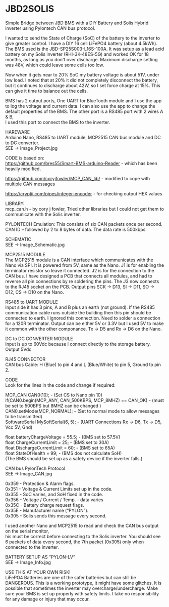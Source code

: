 # JBD2SOLIS
Simple Bridge between JBD BMS with a DIY Battery and Solis Hybrid inverter using Pylontech CAN bus protocol.

I wanted to send the State of Charge (SoC) of the battery to the inverter 
to give greater control. I have a DIY 16 cell LiFePO4 battery (about 4.5kWh).
The BMS used is the JBD-SP25S003-L16S-100A. It was setup as a lead acid battery on my Solis inverter 
(RHI-3K-48ES-5G) and worked OK for 18 months, as long as you don't over discharge. Maximum discharge setting was 48V, which could leave some cells too low. 

Now when it gets near to 20% SoC my battery voltage is about 51V, under low load. I noted that at 20% it did not completely disconnect the battery, but it continues to discharge about 42W, so I set force charge at 15%. This can give it time to balance out the cells.

BMS has 2 output ports, One UART for BlueTooth module and I use the app to log the voltage and current data. 
I can also use the app to change the default properties of the BMS. 
The other port is a RS485 port with 2 wires A & B,           
I used this port to connect the BMS to the inverter.

HAREWARE                                                                                         
Arduino Nano, RS485 to UART module, MCP2515 CAN bus module and DC to DC converter.           
SEE -> Image_Project.jpg                                 

CODE is based on:  
https://github.com/bres55/Smart-BMS-arduino-Reader - which has been heavily modified.

https://github.com/coryjfowler/MCP_CAN_lib/ - modified to cope with multiple CAN messages 

https://cryptii.com/pipes/integer-encoder - for checking output HEX values 

LIBRARY:                                                                                  
mcp_can.h  - by cory j fowler,  Tried other libraries but I could not get them to communicate with the Solis inverter.

PYLONTECH Emulation: This consists of six CAN packets once per second. CAN ID – followed by 2 to 8 bytes of data. 
The data rate is 500kbps.                                               

SCHEMATIC                                     
SEE -> Image_Schematic.jpg

MCP2515 MODULE                                                                                            
The MCP2515 module is a CAN interface which communicates with the Nano via SPI. It is powered from 5V, same as the Nano.  J1 is for enabling the terminator resistor so  leave it connected. J2 is for the connection to the CAN bus. I have designed a PCB that connects all modules, and had to reverse all pin connections by re soldering the pins. The J3 now connects to the RJ45 socket on the PCB.
Output pins SCK -> D13,  SI -> D11,  SO -> D12,  CS -> D10 on the Nano.

RS485 to UART MODULE                                                                                   
Input side it has 3 pins, A and B plus an earth (not ground). If the RS485 communication cable runs outside the building then this pin should be connected to earth. I ignored this connection. Need to solder a connection for a 120R terminator.
Output can be either 5V or 3.3V but I used 5V to make it common with the other componance.
Tx -> D5 and Rx -> D6 on the Nano.

DC to DC CONVERTER MODULE                                                                                                                                                             
Input is up to 60Vdc because I connect directly to the storage battery.
Output 5Vdc

RJ45 CONNECTOR                                                                                 
CAN bus Cable:  H (Blue) to pin 4 and L (Blue/White) to pin 5,   Ground to pin 2.

CODE                                                                                    
Look for the lines in the code and change if required:                                       

MCP_CAN CAN0(10); - (Set CS to Nano pin 10)                                                   
if(CAN0.begin(MCP_ANY, CAN_500KBPS, MCP_8MHZ) == CAN_OK) - (must be set to 500BPS but 8MHZ can be changed )                                    
CAN0.setMode(MCP_NORMAL); - (Set to normal mode to allow messages to be transmitted)                            
SoftwareSerial MySoftSerial(6, 5); - (UART Connections Rx -> D6, Tx -> D5, Vcc 5V, Gnd) 

float batteryChargeVoltage = 55.5; - (BMS set to 57.5V)                                    
float ChargeCurrentLimit = 25; - (BMS set to 30A)                               
float DischargeCurrentLimit  = 60; - (BMS set to 65A)                    
float StateOfHealth  = 99; - (BMS dos not calculate SoH)           
(The BMS should be set up as a safety device if the inverter falls.)
       
CAN bus PylonTech Protocol                                     
SEE -> Image_CAN.jpg

0x359 - Protection & Alarm flags.                               
0x351 - Voltage & Current Limits set up in the code.                                     
0x355 - SoC varies, and SoH fixed in the code.                      
0x356 - Voltage / Current / Temp. - data varies                                      
0x35C - Battery charge request flags.                                      
0x35E - Manufacturer name (“PYLON”).                                    
0x305 - Solis sends this message every second.

I used another Nano and MCP2515 to read and check the CAN bus output on the serial monitor,  
his must be correct before connecting to the Solis inverter. 
You should see 6 packets of data every second, the 7th packet (0x305) only when connected to the inverter.      

BATTERY SETUP AS “PYLON-LV”                                         
SEE -> Image_Info.jpg

USE THIS AT YOUR OWN RISK!                                                             
LiFePO4 Batteries are one of the safer batteries but can still be DANGEROUS. 
This is a working prototype, it might have some glitches. 
It is possible that sometimes the inverter may overcharge/undercharge. 
Make sure your BMS is set up properly with safety limits. 
I take no responsibility for any damage or injury that may occur.



